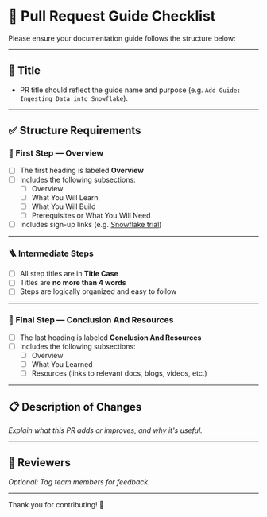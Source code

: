 # 📘 Pull Request Guide Checklist

Please ensure your documentation guide follows the structure below:

---

## 🪪 Title
- PR title should reflect the guide name and purpose (e.g. `Add Guide: Ingesting Data into Snowflake`).

---

## ✅ Structure Requirements

### 🥇 First Step — **Overview**
- [ ] The first heading is labeled **Overview**
- [ ] Includes the following subsections:
  - [ ] Overview
  - [ ] What You Will Learn
  - [ ] What You Will Build
  - [ ] Prerequisites or What You Will Need
- [ ] Includes sign-up links (e.g. [Snowflake trial](https://signup.snowflake.com))

---

### 🪜 Intermediate Steps
- [ ] All step titles are in **Title Case**
- [ ] Titles are **no more than 4 words**
- [ ] Steps are logically organized and easy to follow

---

### 🏁 Final Step — **Conclusion And Resources**
- [ ] The last heading is labeled **Conclusion And Resources**
- [ ] Includes the following subsections:
  - [ ] Overview
  - [ ] What You Learned
  - [ ] Resources (links to relevant docs, blogs, videos, etc.)

---

## 📋 Description of Changes

_Explain what this PR adds or improves, and why it's useful._

---

## 👀 Reviewers
_Optional: Tag team members for feedback._

---

Thank you for contributing! 🚀


